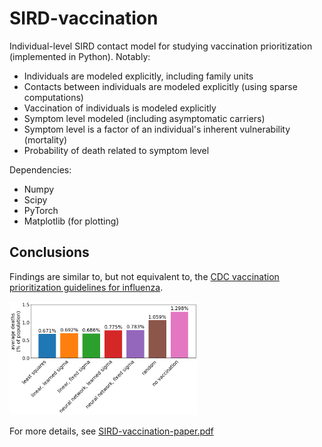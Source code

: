 # SIRD-vaccination
Individual-level SIRD contact model for studying vaccination prioritization (implemented in Python). Notably:
* Individuals are modeled explicitly, including family units
* Contacts between individuals are modeled explicitly (using sparse computations)
* Vaccination of individuals is modeled explicitly
* Symptom level modeled (including asymptomatic carriers)
* Symptom level is a factor of an individual's inherent vulnerability (mortality)
* Probability of death related to symptom level

Dependencies:
* Numpy
* Scipy
* PyTorch
* Matplotlib (for plotting)

## Conclusions
Findings are similar to, but not equivalent to, the [CDC vaccination prioritization guidelines for influenza](https://www.cdc.gov/flu/pandemic-resources/national-strategy/planning-guidance/index.html).

<img src="/images/bars.png" width="300">

For more details, see [SIRD-vaccination-paper.pdf](https://github.com/johannes-lee/SIRD-vaccination/blob/master/SIRD-vaccination-paper.pdf)
